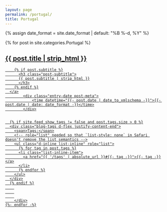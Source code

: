 ```yaml
---
layout: page
permalink: /portugal/
title: Portugal
---
```


{% assign date_format = site.date_format | default: "%B %-d, %Y" %}
<div class="post-list">
    {% for post in site.categories.Portugal %}
    <div class="tag-entry post-preview card shadow-sm p-3 mb-5">
              <a href="{{ post.url | absolute_url }}">
        <h2 class="post-title">{{ post.title | strip_html }}</h2>

        {% if post.subtitle %}
          <h3 class="post-subtitle">
          {{ post.subtitle | strip_html }}
          </h3>
        {% endif %}
      </a>
            <div class="entry-date post-meta">
                <time datetime="{{- post.date | date_to_xmlschema -}}">{{- post.date | date: date_format -}}</time>
            </div>


      {% if site.feed_show_tags != false and post.tags.size > 0 %}
      <div class="blog-tags d-flex justify-content-end">
        <span>Tags:</span>
        <!-- role="list" needed so that `list-style: none` in Safari doesn't remove the list semantics -->
        <ul class="d-inline list-inline" role="list">
          {% for tag in post.tags %}
          <li class="list-inline-item">
            <a href="{{ '/tags' | absolute_url }}#{{- tag -}}">{{- tag -}}</a>
          </li>
          {% endfor %}
        </ul>
      </div>
      {% endif %}
        
        
        
        </div>
    {%- endfor -%}
</div>

